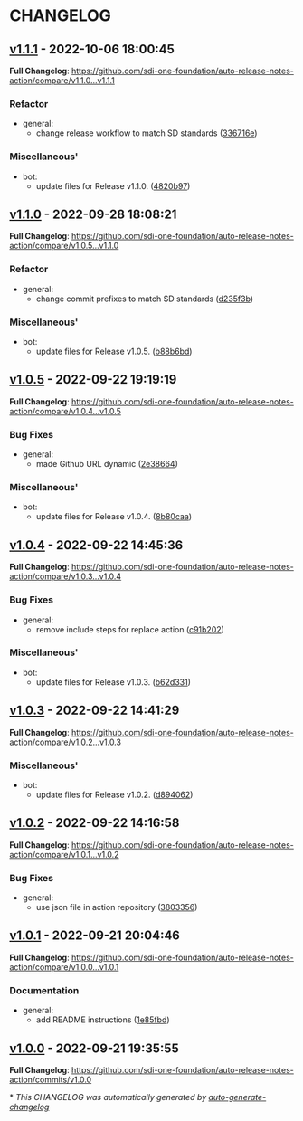 # CHANGELOG

## [v1.1.1](https://github.com/sdi-one-foundation/auto-release-notes-action/releases/tag/v1.1.1) - 2022-10-06 18:00:45

**Full Changelog**: https://github.com/sdi-one-foundation/auto-release-notes-action/compare/v1.1.0...v1.1.1

### Refactor

- general:
  - change release workflow to match SD standards ([336716e](https://github.com/sdi-one-foundation/auto-release-notes-action/commit/336716e3448392fae55788896caf78c2ddb2d5a3))

### Miscellaneous'


- bot:
  - update files for Release v1.1.0. ([4820b97](https://github.com/sdi-one-foundation/auto-release-notes-action/commit/4820b970411c79c487cf95df0992e31caed9a27e))

## [v1.1.0](https://github.com/sdi-one-foundation/auto-release-notes-action/releases/tag/v1.1.0) - 2022-09-28 18:08:21

**Full Changelog**: https://github.com/sdi-one-foundation/auto-release-notes-action/compare/v1.0.5...v1.1.0

### Refactor

- general:
  - change commit prefixes to match SD standards ([d235f3b](https://github.com/sdi-one-foundation/auto-release-notes-action/commit/d235f3bfbd5f5f1deedd56945177cfe4564ed817))

### Miscellaneous'


- bot:
  - update files for Release v1.0.5. ([b88b6bd](https://github.com/sdi-one-foundation/auto-release-notes-action/commit/b88b6bd86d4bb280e6ac2d68706648b58d9c13b4))

## [v1.0.5](https://github.com/sdi-one-foundation/auto-release-notes-action/releases/tag/v1.0.5) - 2022-09-22 19:19:19

**Full Changelog**: https://github.com/sdi-one-foundation/auto-release-notes-action/compare/v1.0.4...v1.0.5

### Bug Fixes

- general:
  - made Github URL dynamic ([2e38664](https://github.com/sdi-one-foundation/auto-release-notes-action/commit/2e38664c587b5f1845ed8f415ebfb899272db1f1))

### Miscellaneous'


- bot:
  - update files for Release v1.0.4. ([8b80caa](https://github.com/sdi-one-foundation/auto-release-notes-action/commit/8b80caacec67e395ce5bc133b9ecf111cf04541b))

## [v1.0.4](https://github.com/sdi-one-foundation/auto-release-notes-action/releases/tag/v1.0.4) - 2022-09-22 14:45:36

**Full Changelog**: https://github.com/sdi-one-foundation/auto-release-notes-action/compare/v1.0.3...v1.0.4

### Bug Fixes

- general:
  - remove include steps for replace action ([c91b202](https://github.com/sdi-one-foundation/auto-release-notes-action/commit/c91b202cd64fea5eea6b572e180a461e78139435))

### Miscellaneous'


- bot:
  - update files for Release v1.0.3. ([b62d331](https://github.com/sdi-one-foundation/auto-release-notes-action/commit/b62d331c4f18dff4161b6000f2b4ceb77dff07f1))

## [v1.0.3](https://github.com/sdi-one-foundation/auto-release-notes-action/releases/tag/v1.0.3) - 2022-09-22 14:41:29

**Full Changelog**: https://github.com/sdi-one-foundation/auto-release-notes-action/compare/v1.0.2...v1.0.3

### Miscellaneous'


- bot:
  - update files for Release v1.0.2. ([d894062](https://github.com/sdi-one-foundation/auto-release-notes-action/commit/d894062609116c29b083f469d5602ef44804a0bb))

## [v1.0.2](https://github.com/sdi-one-foundation/auto-release-notes-action/releases/tag/v1.0.2) - 2022-09-22 14:16:58

**Full Changelog**: https://github.com/sdi-one-foundation/auto-release-notes-action/compare/v1.0.1...v1.0.2

### Bug Fixes

- general:
  - use json file in action repository ([3803356](https://github.com/sdi-one-foundation/auto-release-notes-action/commit/38033568ce0a161f6f85736023ce21eb7e8bab7f))

## [v1.0.1](https://github.com/sdi-one-foundation/auto-release-notes-action/releases/tag/v1.0.1) - 2022-09-21 20:04:46

**Full Changelog**: https://github.com/sdi-one-foundation/auto-release-notes-action/compare/v1.0.0...v1.0.1

### Documentation

- general:
  - add README instructions ([1e85fbd](https://github.com/sdi-one-foundation/auto-release-notes-action/commit/1e85fbd13ae97ad7548d1f3e412328250f7e3af2))

## [v1.0.0](https://github.com/sdi-one-foundation/auto-release-notes-action/releases/tag/v1.0.0) - 2022-09-21 19:35:55

**Full Changelog**: https://github.com/sdi-one-foundation/auto-release-notes-action/commits/v1.0.0

\* *This CHANGELOG was automatically generated by [auto-generate-changelog](https://github.com/BobAnkh/auto-generate-changelog)*
